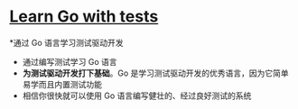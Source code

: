 # [Learn Go with tests](https://studygolang.gitbook.io/learn-go-with-tests/)



*通过 Go 语言学习测试驱动开发



- 通过编写测试学习 Go 语言
- **为测试驱动开发打下基础**。Go 是学习测试驱动开发的优秀语言，因为它简单易学而且内置测试功能
- 相信你很快就可以使用 Go 语言编写健壮的、经过良好测试的系统